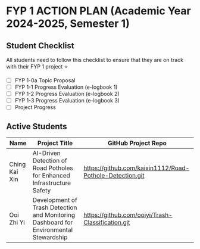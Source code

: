 # FYP 1 ACTION PLAN (Academic Year 2024-2025, Semester 1)

## Student Checklist

All students need to follow this checklist to ensure that they are on track with their FYP 1 project :star: 

- [ ] FYP 1-0a Topic Proposal
- [ ] FYP 1-1 Progress Evaluation (e-logbook 1)
- [ ] FYP 1-2 Progress Evaluation (e-logbook 2)
- [ ] FYP 1-3 Progress Evaluation (e-logbook 3)
- [ ] Project Progress

## Active Students

| Name | Project Title | GitHub Project Repo |
|------|---------------|---------------------|
|   Ching Kai Xin   |AI-Driven Detection of Road Potholes for Enhanced Infrastructure Safety|https://github.com/kaixin1112/Road-Pothole-Detection.git|
|   Ooi Zhi Yi   |Development of Trash Detection and Monitoring Dashboard for Environmental Stewardship|https://github.com/ooiyi/Trash-Classification.git|







